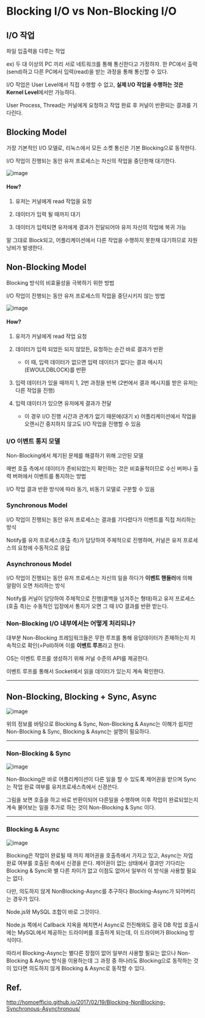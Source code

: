 # Blocking I/O vs Non-Blocking I/O

## I/O 작업 

 파일 입출력을 다루는 작업
 
 ex) 두 대 이상의 PC 끼리 서로 네트워크를 통해 통신한다고 가정하자. 한 PC에서 출력(send)하고 다른 PC에서 입력(read)을 받는 과정을 통해
 통신할 수 있다.
 
 I/O 작업은 User Level에서 직접 수행할 수 없고, **실제 I/O 작업을 수행하는 것은 Kernel Level**에서만 가능하다.
 
 User Process, Thread는 커널에게 요청하고 작업 완료 후 커널이 반환되는 결과를 기다린다.
 
## Blocking Model

 가장 기본적인 I/O 모델로, 리눅스에서 모든 소켓 통신은 기본 Blocking으로 동작한다.
 
 I/O 작업이 진행되는 동안 유저 프로세스는 자신의 작업을 중단한채 대기한다.
 
![image](https://user-images.githubusercontent.com/32594290/101231541-5a991e80-36ef-11eb-85ae-ac3ee8553e55.png)

#### How?

 1. 유저는 커널에게 read 작업을 요청

 2. 데이터가 입력 될 때까지 대기

 3. 데이터가 입력되면 유저에게 결과가 전달되어야 유저 자신의 작업에 복귀 가능

말 그대로 Block되고, 어플리케이션에서 다른 작업을 수행하지 못한채 대기하므로 자원 낭비가 발생한다.

## Non-Blocking Model

 Blocking 방식의 비효율성을 극복하기 위한 방법
 
 I/O 작업이 진행되는 동안 유저 프로세스의 작업을 중단시키지 않는 방법
 
 ![image](https://user-images.githubusercontent.com/32594290/101231578-90d69e00-36ef-11eb-9ecb-f4b459a9a2a0.png)
 
 #### How?
 
 1. 유저가 커널에게 read 작업 요청
 
 2. 데이터가 입력 되었든 되지 않았든, 요청하는 순간 바로 결과가 반환
 
    - 이 때, 입력 데이터가 없으면 입력 데이터가 없다는 결과 메시지(EWOULDBLOCK)를 반환
 
 3. 입력 데이터가 있을 때까지 1, 2번 과정을 반복 (2번에서 결과 메시지를 받은 유저는 다른 작업을 진행)
 
 4. 입력 데이터가 있으면 유저에게 결과가 전달
 
    - 이 경우 I/O 진행 시간과 관계가 없기 때문에(대기 x) 어플리케이션에서 작업을 오랜시간 중지하지 않고도 I/O 작업을 진행할 수 있음
 
### I/O 이벤트 통지 모델

 Non-Blocking에서 제기된 문제를 해결하기 위해 고안된 모델
 
 매번 호출 측에서 데이터가 준비되었는지 확인하는 것은 비효율적이므로 수신 버퍼나 출력 버퍼에서 이벤트를 통지하는 방법
 
 I/O 작업 결과 반환 방식에 따라 동기, 비동기 모델로 구분할 수 있음
 
### Synchronous Model

 I/O 작업이 진행되는 동안 유저 프로세스는 결과를 기다렸다가 이벤트를 직접 처리하는 방식
 
 Notify를 유저 프로세스(호출 측)가 담당하여 주체적으로 진행하며, 커널은 유저 프로세스의 요청에 수동적으로 응답
 
### Asynchronous Model

 I/O 작업이 진행되는 동안 유저 프로세스는 자신의 일을 하다가 **이벤트 핸들러**에 의해 알람이 오면 처리하는 방식
 
 Notify를 커널이 담당하여 주체적으로 진행(콜백을 넘겨주는 형태)하고 유저 프로세스(호출 측)는 수동적인 입장에서 통지가 오면
 그 때 I/O 결과를 반환 받는다.
 
### Non-Blocking I/O 내부에서는 어떻게 처리되나?

 대부분 Non-Blocking 프레임워크들은 무한 루프를 통해 응답데이터가 존재하는지 지속적으로 확인(=Poll)하며 이를 **이벤트 루프**라고 한다.
 
 OS는 이벤트 루프를 생성하기 위해 커널 수준의 API를 제공한다.
 
 이벤트 루프를 통해서 Socket에서 읽을 데이터가 있는지 계속 확인한다.
 
- - -
 
## Non-Blocking, Blocking + Sync, Async

 ![image](https://user-images.githubusercontent.com/32594290/101231815-1575ec00-36f1-11eb-91f0-d90d033b3b90.png)

 위의 정보를 바탕으로 Blocking & Sync, Non-Blocking & Async는 이해가 쉽지만 Non-Blocking & Sync, Blocking & Async는 설명이 필요하다.
 
 - - -
 
### Non-Blocking & Sync

![image](https://user-images.githubusercontent.com/32594290/101231839-36d6d800-36f1-11eb-810b-5e886c23364a.png)

 Non-Blocking은 바로 어플리케이션이 다른 일을 할 수 있도록 제어권을 받으며 Sync는 작업 완료 여부를 유저프로세스측에서 신경쓴다.
 
 그림을 보면 호출을 하고 바로 반환이되어 다른일을 수행하며 이후 작업이 완료되었는지 계속 물어보는 일을 추가로 하는 것이 
 Non-Blocking & Sync 이다.

- - -
 
### Blocking & Async

![image](https://user-images.githubusercontent.com/32594290/101231870-61289580-36f1-11eb-8afd-6e0d1f6d139e.png)

Blocking은 작업이 완료될 때 까지 제어권을 호출측에서 가지고 있고, Async는 자업 완료 여부를 호출된 측에서 신경을 쓴다.
제어권이 없는 상태에서 결과만 기다리는 Blocking & Sync와 별 다른 차이가 없고 이점도 없어서 일부러 이 방식을 사용할 필요는 없다.

다만, 의도하지 않게 NonBlocking-Async를 추구하다 Blocking-Async가 되어버리는 경우가 있다.

Node.js와 MySQL 조합이 바로 그것이다.

Node.js 쪽에서 Callback 지옥을 헤치면서 Async로 전진해와도 결국 DB 작업 호출시에는 MySQL에서 제공하는 드라이버를 호출하게 되는데,
이 드라이버가 Blocking 방식이다. 

따라서 Blocking-Async는 별다른 장점이 없어 일부러 사용할 필요는 없으나 Non-Blocking & Async 방식을 이용하는데 그 과정 중 하나라도
Blocking으로 동작하는 것이 있다면 의도하지 않게 Blocking & Async로 동작할 수 있다.
 
 
## Ref.
 
 http://homoefficio.github.io/2017/02/19/Blocking-NonBlocking-Synchronous-Asynchronous/
 
 
